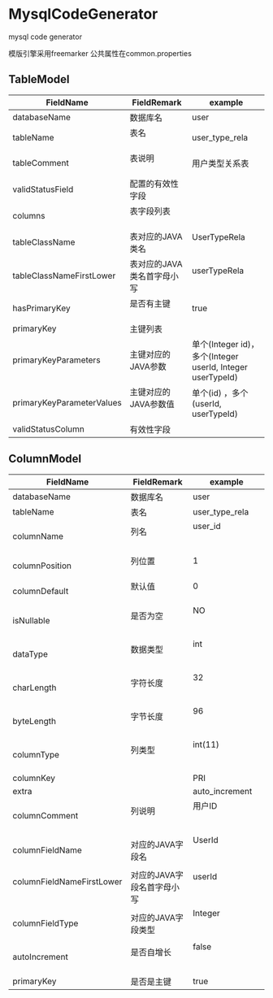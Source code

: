 # MysqlCodeGenerator
mysql code generator

模版引擎采用freemarker
公共属性在common.properties

## TableModel

|FieldName                |FieldRemark            |example
|-------------------------|-----------------------|-----------------
|databaseName             |数据库名                 |user
|tableName                |表名                     |user_type_rela
|tableComment             |表说明                   |用户类型关系表
|validStatusField         |配置的有效性字段           |
|columns                  |表字段列表                |
|tableClassName           |表对应的JAVA类名          |UserTypeRela                    
|tableClassNameFirstLower |表对应的JAVA类名首字母小写 |userTypeRela                            
|hasPrimaryKey            |是否有主键                |true              
|primaryKey               |主键列表                  |
|primaryKeyParameters     |主键对应的JAVA参数         |单个(Integer id)，多个(Integer userId, Integer userTypeId)
|primaryKeyParameterValues|主键对应的JAVA参数值       |单个(id) ，多个(userId, userTypeId)
|validStatusColumn        |有效性字段                |

## ColumnModel

|FieldName                    |FieldRemark            |example
|-------------------------    |-----------------------|-----------------
|databaseName                 |数据库名                |user                                                                  
|tableName                    |表名                    |user_type_rela                                                         
|columnName                   |列名                    |user_id                                                              
|columnPosition               |列位置                  |1                                                       
|columnDefault                |默认值                  |0                                                      
|isNullable                   |是否为空                |NO                                                                    
|dataType                     |数据类型                |int                                                                   
|charLength                   |字符长度                |32                                                                      
|byteLength                   |字节长度                |96                                                                     
|columnType                   |列类型                  |int(11)                                                                
|columnKey                    |                       |PRI                                                                
|extra                        |                       |auto_increment                                                         
|columnComment                |列说明                  |用户ID                                                      
|columnFieldName              |对应的JAVA字段名         |UserId                                                              
|columnFieldNameFirstLower    |对应的JAVA字段名首字母小写|userId                                                                   
|columnFieldType              |对应的JAVA字段类型       |Integer                                                              
|autoIncrement                |是否自增长              |false                                                        
|primaryKey                   |是否是主键              |true                           


